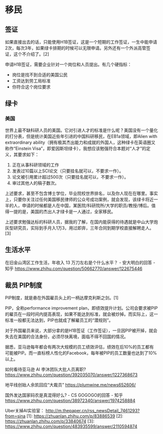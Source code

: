 # 移民

## 签证

如果直接出去的话，只能使用H1B签证，这是一个短期的工作签证，一生中能申请2次，每次3年，如果绿卡排期的时候可以无限申请。另外还有一个外派高管签证，这个不介绍了。[2]

申请H1B签证，需要企业针对一个岗位和人员提出。有几个硬指标：

- 岗位是找不到合适的美国公民
- 工资达到劳工局标准
- 你符合这个岗位要求


## 绿卡

### 美国

世界上最不缺科研人员的美国。它对引进人才的标准是什么呢？美国没有一个量化的打分表，但是统计美国近些年引进的中国科研移民，在EB1a领域，即Alien with extraordinary ability（拥有极其杰出能力和成就的外国人，这种绿卡在英语圈又称作“Einstein Visa”，即爱因斯坦绿卡），我想应该勉强符合本题对“人才”的定义，其要求如下：

1. 正在从事科研领域的工作
1. 发表过10篇以上SCI论文（只要挂名就可以，不要求一作）。
1. 论文被引用累计超过500次（只要挂名就可以，不要求一作）。
1. 审过其他人的稿子数次。

上述要求，甚至不包含博士学位，毕业院校世界排名，以及你人现在在哪里。事实上，只要你关注过任何美国移民律师的公众号成功案例，就会发现，该绿卡将近一半的人，申请的时候都是人在中国，某医院/科研院所/大学的职员/教授/博后。值得一提的是，美国的杰出人才绿卡是一人通过，全家移民。

上述要求勉强达标的科研人员，据我的了解，在国内能获得的待遇就是中山大学炮灰型研究员，实际到手月入1万3，用过即弃，三年合同到期学校直接解聘走人。[3]

## 生活水平

在旧金山湾区工作生活，年收入 13 万刀左右是个什么水平？ - 安大明白的回答 - 知乎
https://www.zhihu.com/question/50662770/answer/122675446

## 裁员 PIP制度

PIP制度，就是悬在外国雇员头上的一柄达摩克利斯之剑。[1]

PIP，全称performance improvement plan，即绩效提升计划。公司会要求被PIP的雇员在一段时间内提高表现，如果不能达到标准，就会被炒掉。而实际上，这一标准一般都无法达到，PIP也就成了解雇员工的“潜规则”。

对于外国雇员来说，大部分拿的是H1B签证（工作签证），一旦因PIP被开掉，就会失去在美国的合法身份，必须尽快离境，面临不得不回国的情况。

据悉，亚马逊每年都会有两次大规模的员工绩效评估，绩效在后10%的员工都有可能被PIP。而一直标榜人性化的Facebook，每年被PIP的员工数量也达到了10%以上。

如何看待亚马逊 AI 李沐团队大批人员离职?
https://www.zhihu.com/question/392035070/answer/1227368673

地平线创始人余凯回应“大裁员”
https://plumwine.me/news652606/

国外发达国家码农是真混得好么? - CS GOGOGO的回答 - 知乎
https://www.zhihu.com/question/38972340/answer/1974258884

Uber关掉AI实验室：
http://m.thepaper.cn/rss_newsDetail_7461293?from=sina
[1]: https://zhuanlan.zhihu.com/p/83886539
[2]: https://zhuanlan.zhihu.com/p/33840674
[3]: https://www.zhihu.com/question/483935599/answer/2110594874
